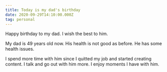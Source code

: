 ```yaml
---
title: Today is my dad's birthday
date: 2020-09-29T14:10:00.000Z
tag: personal
---
```


Happy birthday to my dad. I wish the best to him.

My dad is 49 years old now. His health is not good as before. He has some health issues.

I spend more time with him since I quitted my job and started creating content. I talk and go out with him more. I enjoy moments I have with him.
